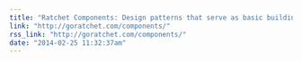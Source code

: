 ```yaml
---
title: "Ratchet Components: Design patterns that serve as basic building blocks"
link: "http://goratchet.com/components/"
rss_link: "http://goratchet.com/components/"
date: "2014-02-25 11:32:37am"
---
```

